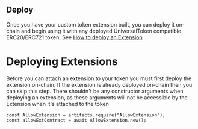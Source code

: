 ## Deploy

Once you have your custom token extension built, you can deploy it on-chain and begin using it with any deployed UniversalToken compatible ERC20/ERC721 token. See [How to deploy an Extension](./overview.md#deploying-extensions)

# Deploying Extensions

Before you can attach an extension to your token you must first deploy the extension on-chain. If the extension
is already deployed on-chain then you can skip this step. There shouldn't be any constructor arguments when deploying
an extension, as these arguments will not be accessible by the Extension when it's attached to the token


    const AllowExtension = artifacts.require("AllowExtension");
    const allowExtContract = await AllowExtension.new();